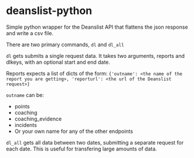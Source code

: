# deanslist-python
Simple python wrapper for the Deanslist API that flattens the json response and write a csv file.

There are two primary commands, `dl` and `dl_all`

`dl` gets submits a single request data. It takes two arguments, reports and dlkeys, with an optional start and
end date.

Reports expects a list of dicts of the form:
`{'outname': <the name of the report you are getting>, 'reporturl': <the url of the Deanslist request>}`

`outname` can be:
* points
* coaching
* coaching_evidence
* incidents
* Or your own name for any of the other endpoints

`dl_all` gets all data between two dates, submitting a separate request for each date.
This is useful for transfering large amounts of data.
